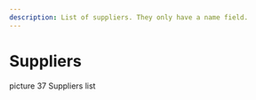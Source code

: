 ```yaml
---
description: List of suppliers. They only have a name field.
---
```


# Suppliers

picture 37 Suppliers list

